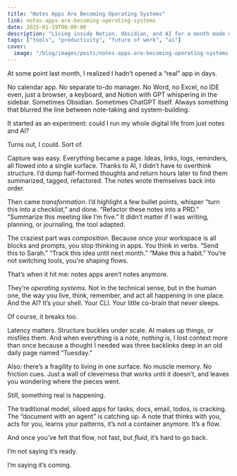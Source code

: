 ```yaml
---
title: "Notes Apps Are Becoming Operating Systems"
link: notes-apps-are-becoming-operating-systems
date: 2025-01-19T00:00:00
description: "Living inside Notion, Obsidian, and AI for a month made me rethink what 'apps' even are."
tags: ["tools", "productivity", "future of work", "ai"]
cover:
  image: "/blog/images/posts/notes-apps-are-becoming-operating-systems.png"
---
```

At some point last month, I realized I hadn’t opened a “real” app in days.

No calendar app. No separate to-do manager. No Word, no Excel, no IDE even, just a browser, a keyboard, and Notion with GPT whispering in the sidebar. Sometimes Obsidian. Sometimes ChatGPT itself. Always something that blurred the line between note-taking and system-building.

It started as an experiment: could I run my whole digital life from just notes and AI?

Turns out, I could. Sort of.

Capture was easy. Everything became a page. Ideas, links, logs, reminders, all flowed into a single surface. Thanks to AI, I didn’t have to overthink structure. I’d dump half-formed thoughts and return hours later to find them summarized, tagged, refactored. The notes wrote themselves back into order.

Then came *transformation*. I’d highlight a few bullet points, whisper “turn this into a checklist,” and done. “Refactor these notes into a PRD.” “Summarize this meeting like I’m five.” It didn’t matter if I was writing, planning, or journaling, the tool adapted.

The craziest part was *composition*. Because once your workspace is all blocks and prompts, you stop thinking in apps. You think in verbs. “Send this to Sarah.” “Track this idea until next month.” “Make this a habit.” You’re not switching tools, you're shaping flows.

That’s when it hit me: notes apps aren’t notes anymore.

They’re *operating systems*. Not in the technical sense, but in the human one, the way you live, think, remember, and act all happening in one place. And the AI? It’s your shell. Your CLI. Your little co-brain that never sleeps.

Of course, it breaks too.

Latency matters. Structure buckles under scale. AI makes up things, or misfiles them. And when everything is a note, *nothing* is, I lost context more than once because a thought I needed was three backlinks deep in an old daily page named “Tuesday.”

Also: there’s a fragility to living in one surface. No muscle memory. No friction cues. Just a wall of cleverness that works until it doesn’t, and leaves you wondering where the pieces went.

Still, something real is happening.

The traditional model, siloed apps for tasks, docs, email, todos, is cracking. The “document with an agent” is catching up. A note that thinks with you, acts for you, learns your patterns, it’s not a container anymore. It’s a flow.

And once you’ve felt that flow, not fast, but *fluid*, it’s hard to go back.

I’m not saying it’s ready.

I’m saying it’s coming.